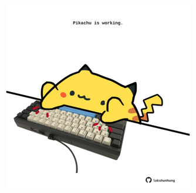 <!-- built at 20/03/2022, 09:00:59 UTC -->
<p align="center">
  <img width="500" height="500" src="./ReadmeImage.svg">
</p>
